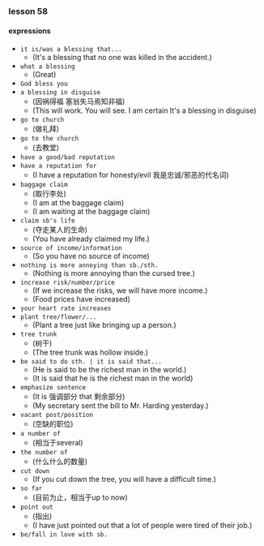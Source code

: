 ### lesson 58

#### expressions

- `it is/was a blessing that...`
  - (It's a blessing that no one was killed in the accident.)
- `what a blessing`
  - (Great)
- `God bless you`
- `a blessing in disguise`
  - (因祸得福 塞翁失马焉知非福)
  - (This will work. You will see. I am certain It's a blessing in disguise)
- `go to church`
  - (做礼拜)
- `go to the church`
  - (去教堂)
- `have a good/bad reputation`
- `have a reputation for`
  - (I have a reputation for honesty/evil 我是忠诚/邪恶的代名词)
- `baggage claim`
  - (取行李处)
  - (I am at the baggage claim)
  - (I am waiting at the baggage claim)
- `claim sb's life`
  - (夺走某人的生命)
  - (You have already claimed my life.)
- `source of income/information`
  - (So you have no source of income)
- `nothing is more annoying than sb./sth.`
  - (Nothing is more annoying than the cursed tree.)
- `increase risk/number/price`
  - (If we increase the risks, we will have more income.)
  - (Food prices have increased)
- `your heart rate increases`
- `plant tree/flower/...`
  - (Plant a tree just like bringing up a person.)
- `tree trunk`
  - (树干)
  - (The tree trunk was hollow inside.)
- `be said to do sth. | it is said that...`
  - (He is said to be the richest man in the world.)
  - (It is said that he is the richest man in the world)
- `emphasize sentence`
  - (It is 强调部分 that 剩余部分)
  - (My secretary sent the bill to Mr. Harding yesterday.)
- `vacant post/position`
  - (空缺的职位)
- `a number of`
  - (相当于several)
- `the number of`
  - (什么什么的数量)
- `cut down`
  - (If you cut down the tree, you will have a difficult time.)
- `so far`
  - (目前为止，相当于up to now)
- `point out`
  - (指出)
  - (I have just pointed out that a lot of people were tired of their job.)
- `be/fall in love with sb.`
